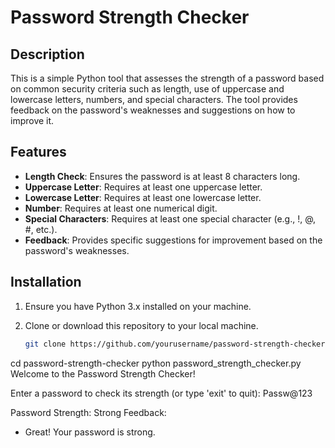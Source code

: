 # Password Strength Checker

## Description
This is a simple Python tool that assesses the strength of a password based on common security criteria such as length, use of uppercase and lowercase letters, numbers, and special characters. The tool provides feedback on the password's weaknesses and suggestions on how to improve it.

## Features
- **Length Check**: Ensures the password is at least 8 characters long.
- **Uppercase Letter**: Requires at least one uppercase letter.
- **Lowercase Letter**: Requires at least one lowercase letter.
- **Number**: Requires at least one numerical digit.
- **Special Characters**: Requires at least one special character (e.g., !, @, #, etc.).
- **Feedback**: Provides specific suggestions for improvement based on the password's weaknesses.

## Installation
1. Ensure you have Python 3.x installed on your machine.
2. Clone or download this repository to your local machine.

   ```bash
   git clone https://github.com/yourusername/password-strength-checker.git

cd password-strength-checker
python password_strength_checker.py
Welcome to the Password Strength Checker!

Enter a password to check its strength (or type 'exit' to quit): Passw@123

Password Strength: Strong
Feedback:
- Great! Your password is strong.
